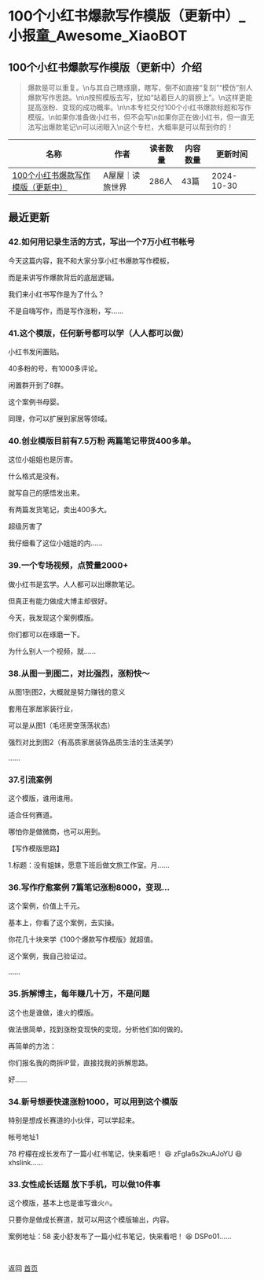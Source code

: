 # 100个小红书爆款写作模版（更新中）_小报童_Awesome_XiaoBOT

## 100个小红书爆款写作模版（更新中）介绍
> 爆款是可以重复。\n与其自己瞎琢磨，瞎写，倒不如直接“复刻”“模仿”别人爆款写作思路。\n\n按照模版去写，犹如“站着巨人的肩膀上”。\n这样更能提高涨粉、变现的成功概率。\n\n本专栏交付100个小红书爆款标题和写作模版。\n如果你准备做小红书，但不会写\n如果你正在做小红书，但一直无法写出爆款笔记\n可以闭眼入\n这个专栏，大概率是可以帮到你的！  
  


|名称|作者|读者数量|内容数量|更新时间|
|---|---|---|---|---|
|[100个小红书爆款写作模版（更新中）](https://xiaobot.net/p/shenzg5200?refer=9c3f1c95-a052-465a-9902-f6d75080262a)|A屋屋｜读旅世界|286人|43篇|2024-10-30|

## 最近更新
### 42.如何用记录生活的方式，写出一个7万小红书帐号

今天这篇内容，我不和大家分享小红书爆款写作模板，

而是来讲写作爆款背后的底层逻辑。

我们来小红书写作是为了什么？

不是自嗨写作，而是写作涨粉，写......

### 41.这个模版，任何新号都可以学（人人都可以做）

小红书发闲置贴。

40多粉的号，有1000多评论。

闲置群开到了8群。

这个案例书母婴。

同理，你可以扩展到家居等领域。

### 40.创业模版目前有7.5万粉 两篇笔记带货400多单。

这位小姐姐也是厉害。

什么格式是没有。

就写自己的感悟发出来。

有两篇发货笔记，卖出400多大。

超级厉害了

我仔细看了这位小姐姐的内......

### 39.一个专场视频，点赞量2000+

做小红书是玄学。人人都可以出爆款笔记。

但真正有能力做成大博主却很好。

今天，我发现这个案例模版。

你们都可以在琢磨一下。

为什么别人一个视频，就......

### 38.从图一到图二，对比强烈，涨粉快～

从图1到图2，大概就是努力赚钱的意义

套用在家居家装行业，

可以是从图1（毛坯房空荡荡状态）

强烈对比到图2（有高质家居装饰品质生活的生活美学）

......

### 37.引流案例

这个模版，谁用谁用。

适合任何赛道。

哪怕你是做微商，也可以用到。

【写作模版思路】

1.标题：没有姐妹，愿意下班后做文旅工作室。月......

### 36.写作疗愈案例 7篇笔记涨粉8000，变现…

这个案例，价值上千元。

基本上，你看了这个案例，去实操。

你花几十块来学《100个爆款写作模版》就超值。

这个案例，我自己验证过。

......

### 35.拆解博主，每年赚几十万，不是问题

这个也是谁做，谁火的模版。

做法很简单，找到涨粉变现快的变现，分析他们如何做的。

再简单的方法：

你们报名我的商拆IP营，直接找我的拆解思路。

好......

### 34.新号想要快速涨粉1000，可以用到这个模版

特别是想成长赛道的小伙伴，可以学起来。

帐号地址1

78 柠檬在成长发布了一篇小红书笔记，快来看吧！ 😆 zFgIa6s2kuAJoYU 😆 xhslink......

### 33.女性成长话题 放下手机，可以做10件事

这个模版，基本上也是谁写谁火🔥。

只要你是做成长赛道，就可以用这个模版输出，内容。

案例地址：58 麦小舒发布了一篇小红书笔记，快来看吧！ 😆 DSPo01......


<a href="https://github.com/Reno9527/awesome-xiaobot" style="color: white; text-decoration: none;">awesome-xiaobot</a>

返回 [首页](../README.md)
